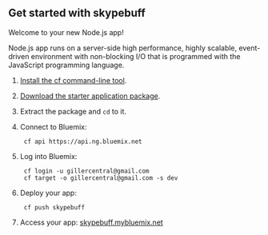 Get started with skypebuff
-----------------------------------
Welcome to your new Node.js app!

Node.js app runs on a server-side high performance, highly scalable, event-driven environment with non-blocking I/O that is programmed with the JavaScript programming language.

1. [Install the cf command-line tool](https://www.ng.bluemix.net/docs/#starters/BuildingWeb.html#install_cf).
2. [Download the starter application package](https://ace.ng.bluemix.net:443/rest/../rest/apps/01db938b-1798-403c-b854-d0ed9fec0613/starter-download).
3. Extract the package and `cd` to it.
4. Connect to Bluemix:

		cf api https://api.ng.bluemix.net

5. Log into Bluemix:

		cf login -u gillercentral@gmail.com
		cf target -o gillercentral@gmail.com -s dev

6. Deploy your app:

		cf push skypebuff

7. Access your app: [skypebuff.mybluemix.net](//skypebuff.mybluemix.net)

